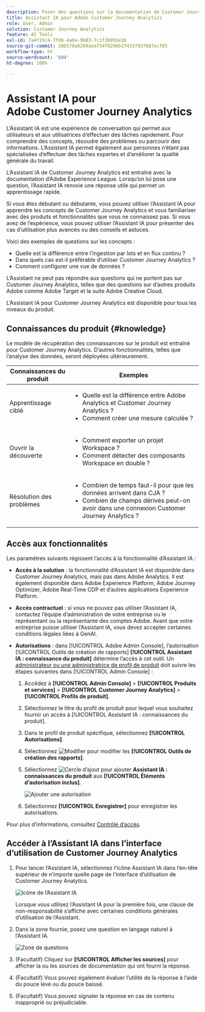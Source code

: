 ```yaml
---
description: Poser des questions sur la documentation de Customer Journey Analytics
title: Assistant IA pour Adobe Customer Journey Analytics
role: User, Admin
solution: Customer Journey Analytics
feature: AI Tools
exl-id: 7a4f15c4-7fd6-4a6a-9b83-7c1f3b95be16
source-git-commit: 20b578a6269aeaf54f6296b1f4337937887ecf05
workflow-type: ht
source-wordcount: '604'
ht-degree: 100%

---
```



# Assistant IA pour Adobe Customer Journey Analytics

L’Assistant IA est une expérience de conversation qui permet aux utilisateurs et aux utilisatrices d’effectuer des tâches rapidement. Pour comprendre des concepts, résoudre des problèmes ou parcourir des informations. L’Assistant IA permet également aux personnes n’étant pas spécialisées d’effectuer des tâches expertes et d’améliorer la qualité générale du travail.

L’Assistant IA de Customer Journey Analytics est entraîné avec la documentation d’Adobe Experience League. Lorsqu’on lui pose une question, l’Assistant IA renvoie une réponse utile qui permet un apprentissage rapide.

Si vous êtes débutant ou débutante, vous pouvez utiliser l’Assistant IA pour apprendre les concepts de Customer Journey Analytics et vous familiariser avec des produits et fonctionnalités que vous ne connaissez pas. Si vous avez de l’expérience, vous pouvez utiliser l’Assistant IA pour présenter des cas d’utilisation plus avancés ou des conseils et astuces.

Voici des exemples de questions sur les concepts :

* Quelle est la différence entre l’ingestion par lots et en flux continu ?
* Dans quels cas est-il préférable d’utiliser Customer Journey Analytics ?
* Comment configurer une vue de données ?

L’Assistant ne peut pas répondre aux questions qui ne portent pas sur Customer Journey Analytics, telles que des questions sur d’autres produits Adobe comme Adobe Target et la suite Adobe Creative Cloud.

L’Assistant IA pour Customer Journey Analytics est disponible pour tous les niveaux du produit.

## Connaissances du produit {#knowledge}

Le modèle de récupération des connaissances sur le produit est entraîné pour Customer Journey Analytics. D’autres fonctionnalités, telles que l’analyse des données, seront déployées ultérieurement.

| Connaissances du produit | Exemples |
| --- | --- |
| Apprentissage ciblé | <ul><li>Quelle est la différence entre Adobe Analytics et Customer Journey Analytics ?</li><li>Comment créer une mesure calculée ?</li></ul> |
| Ouvrir la découverte | <ul><li>Comment exporter un projet Workspace ?</li><li>Comment détecter des composants Workspace en double ?</li></ul> |
| Résolution des problèmes | <ul><li>Combien de temps faut-il pour que les données arrivent dans CJA ?</li><li>Combien de champs dérivés peut-on avoir dans une connexion Customer Journey Analytics ?</li></ul> |

## Accès aux fonctionnalités

Les paramètres suivants régissent l’accès à la fonctionnalité d’Assistant IA :

* **Accès à la solution** : la fonctionnalité d’Assistant IA est disponible dans Customer Journey Analytics, mais pas dans Adobe Analytics. Il est également disponible dans Adobe Experience Platform, Adobe Journey Optimizer, Adobe Real-Time CDP et d’autres applications Experience Platform.

* **Accès contractuel** : si vous ne pouvez pas utiliser l’Assistant IA, contactez l’équipe d’administration de votre entreprise ou le représentant ou la représentante des comptes Adobe. Avant que votre entreprise puisse utiliser l’Assistant IA, vous devez accepter certaines conditions légales liées à GenAI.

* **Autorisations** : dans [!UICONTROL Adobe Admin Console], l’autorisation [!UICONTROL Outils de création de rapports] **[!UICONTROL Assistant IA : connaissance du produit]** détermine l’accès à cet outil. Un [administrateur ou une administratrice de profil de produit](https://helpx.adobe.com/fr/enterprise/using/manage-product-profiles.html) doit suivre les étapes suivantes dans [!UICONTROL Admin Console] :
   1. Accédez à **[!UICONTROL Admin Console]** > **[!UICONTROL Produits et services]** > **[!UICONTROL Customer Journey Analytics]** > **[!UICONTROL Profils de produit]**.
   1. Sélectionnez le titre du profil de produit pour lequel vous souhaitez fournir un accès à [!UICONTROL Assistant IA : connaissances du produit].
   1. Dans le profil de produit spécifique, sélectionnez **[!UICONTROL Autorisations]**.
   1. Sélectionnez ![Modifier](/help/assets/icons/Edit.svg) pour modifier les **[!UICONTROL Outils de création des rapports]**.
   1. Sélectionnez ![Cercle d’ajout](/help/assets/icons/AddCircle.svg) pour ajouter **Assistant IA : connaissances du produit** aux **[!UICONTROL Éléments d’autorisation inclus]**.

      ![Ajouter une autorisation](assets/ai-assistant-permissions.png)

   1. Sélectionnez **[!UICONTROL Enregistrer]** pour enregistrer les autorisations.

Pour plus d’informations, consultez [Contrôle d’accès](/help/technotes/access-control.md#access-control).

## Accéder à l’Assistant IA dans l’interface d’utilisation de Customer Journey Analytics

1. Pour lancer l’Assistant IA, sélectionnez l’icône Assistant IA dans l’en-tête supérieur de n’importe quelle page de l’interface d’utilisation de Customer Journey Analytics.

   ![Icône de l’Assistant IA](assets/ai-asst1.png)

   Lorsque vous utilisez l’Assistant IA pour la première fois, une clause de non-responsabilité s’affiche avec certaines conditions générales d’utilisation de l’Assistant.

1. Dans la zone fournie, posez une question en langage naturel à l’Assistant IA.

   ![Zone de questions](assets/ai-asst2.png)

1. (Facultatif) Cliquez sur **[!UICONTROL Afficher les sources]** pour afficher la ou les sources de documentation qui ont fourni la réponse.

1. (Facultatif) Vous pouvez également évaluer l’utilité de la réponse à l’aide du pouce levé ou du pouce baissé.

1. (Facultatif) Vous pouvez signaler la réponse en cas de contenu inapproprié ou préjudiciable.
